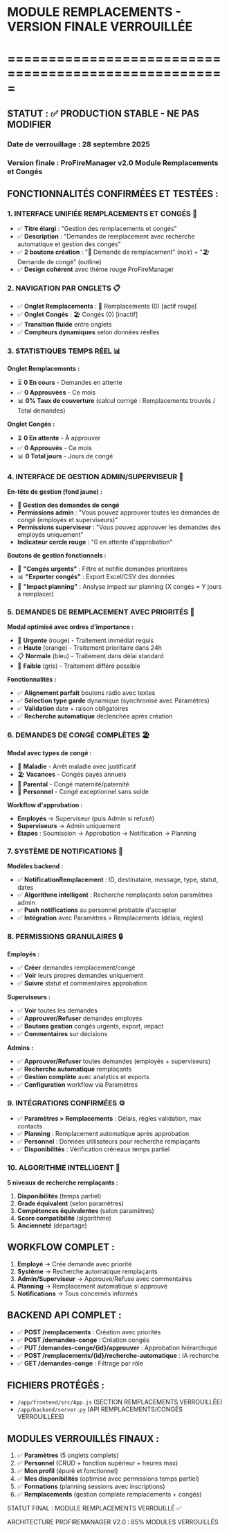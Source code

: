 # MODULE REMPLACEMENTS - VERSION FINALE VERROUILLÉE
# =====================================================

## STATUT : ✅ PRODUCTION STABLE - NE PAS MODIFIER

### Date de verrouillage : 28 septembre 2025
### Version finale : ProFireManager v2.0 Module Remplacements et Congés

## FONCTIONNALITÉS CONFIRMÉES ET TESTÉES :

### 1. INTERFACE UNIFIÉE REMPLACEMENTS ET CONGÉS 🔄
- ✅ **Titre élargi** : "Gestion des remplacements et congés"
- ✅ **Description** : "Demandes de remplacement avec recherche automatique et gestion des congés"
- ✅ **2 boutons création** : "🔄 Demande de remplacement" (noir) + "🏖️ Demande de congé" (outline)
- ✅ **Design cohérent** avec thème rouge ProFireManager

### 2. NAVIGATION PAR ONGLETS 📋
- ✅ **Onglet Remplacements** : 🔄 Remplacements (0) [actif rouge]
- ✅ **Onglet Congés** : 🏖️ Congés (0) [inactif]
- ✅ **Transition fluide** entre onglets
- ✅ **Compteurs dynamiques** selon données réelles

### 3. STATISTIQUES TEMPS RÉEL 📊
**Onglet Remplacements :**
- ⏳ **0 En cours** - Demandes en attente
- ✅ **0 Approuvées** - Ce mois
- 📊 **0% Taux de couverture** (calcul corrigé : Remplacements trouvés / Total demandes)

**Onglet Congés :**
- ⏳ **0 En attente** - À approuver
- ✅ **0 Approuvés** - Ce mois
- 📊 **0 Total jours** - Jours de congé

### 4. INTERFACE DE GESTION ADMIN/SUPERVISEUR 👑
**En-tête de gestion (fond jaune) :**
- **👑 Gestion des demandes de congé**
- **Permissions admin** : "Vous pouvez approuver toutes les demandes de congé (employés et superviseurs)"
- **Permissions superviseur** : "Vous pouvez approuver les demandes des employés uniquement"
- **Indicateur cercle rouge** : "0 en attente d'approbation"

**Boutons de gestion fonctionnels :**
- 🚨 **"Congés urgents"** : Filtre et notifie demandes prioritaires
- 📊 **"Exporter congés"** : Export Excel/CSV des données
- 📅 **"Impact planning"** : Analyse impact sur planning (X congés = Y jours à remplacer)

### 5. DEMANDES DE REMPLACEMENT AVEC PRIORITÉS 🔄
**Modal optimisé avec ordres d'importance :**
- 🚨 **Urgente** (rouge) - Traitement immédiat requis
- 🔥 **Haute** (orange) - Traitement prioritaire dans 24h
- 📋 **Normale** (bleu) - Traitement dans délai standard
- 📝 **Faible** (gris) - Traitement différé possible

**Fonctionnalités :**
- ✅ **Alignement parfait** boutons radio avec textes
- ✅ **Sélection type garde** dynamique (synchronisé avec Paramètres)
- ✅ **Validation** date + raison obligatoires
- ✅ **Recherche automatique** déclenchée après création

### 6. DEMANDES DE CONGÉ COMPLÈTES 🏖️
**Modal avec types de congé :**
- 🏥 **Maladie** - Arrêt maladie avec justificatif
- 🏖️ **Vacances** - Congés payés annuels
- 👶 **Parental** - Congé maternité/paternité
- 👤 **Personnel** - Congé exceptionnel sans solde

**Workflow d'approbation :**
- **Employés** → Superviseur (puis Admin si refusé)
- **Superviseurs** → Admin uniquement
- **Étapes** : Soumission → Approbation → Notification → Planning

### 7. SYSTÈME DE NOTIFICATIONS 📱
**Modèles backend :**
- ✅ **NotificationRemplacement** : ID, destinataire, message, type, statut, dates
- ✅ **Algorithme intelligent** : Recherche remplaçants selon paramètres admin
- ✅ **Push notifications** au personnel probable d'accepter
- ✅ **Intégration** avec Paramètres > Remplacements (délais, règles)

### 8. PERMISSIONS GRANULAIRES 🔒
**Employés :**
- ✅ **Créer** demandes remplacement/congé
- ✅ **Voir** leurs propres demandes uniquement
- ✅ **Suivre** statut et commentaires approbation

**Superviseurs :**
- ✅ **Voir** toutes les demandes
- ✅ **Approuver/Refuser** demandes employés
- ✅ **Boutons gestion** congés urgents, export, impact
- ✅ **Commentaires** sur décisions

**Admins :**
- ✅ **Approuver/Refuser** toutes demandes (employés + superviseurs)
- ✅ **Recherche automatique** remplaçants
- ✅ **Gestion complète** avec analytics et exports
- ✅ **Configuration** workflow via Paramètres

### 9. INTÉGRATIONS CONFIRMÉES ⚙️
- ✅ **Paramètres > Remplacements** : Délais, règles validation, max contacts
- ✅ **Planning** : Remplacement automatique après approbation
- ✅ **Personnel** : Données utilisateurs pour recherche remplaçants
- ✅ **Disponibilités** : Vérification créneaux temps partiel

### 10. ALGORITHME INTELLIGENT 🤖
**5 niveaux de recherche remplaçants :**
1. **Disponibilités** (temps partiel)
2. **Grade équivalent** (selon paramètres)
3. **Compétences équivalentes** (selon paramètres)
4. **Score compatibilité** (algorithme)
5. **Ancienneté** (départage)

## WORKFLOW COMPLET :
1. **Employé** → Crée demande avec priorité
2. **Système** → Recherche automatique remplaçants
3. **Admin/Superviseur** → Approuve/Refuse avec commentaires
4. **Planning** → Remplacement automatique si approuvé
5. **Notifications** → Tous concernés informés

## BACKEND API COMPLET :
- ✅ **POST /remplacements** : Création avec priorités
- ✅ **POST /demandes-conge** : Création congés
- ✅ **PUT /demandes-conge/{id}/approuver** : Approbation hiérarchique
- ✅ **POST /remplacements/{id}/recherche-automatique** : IA recherche
- ✅ **GET /demandes-conge** : Filtrage par rôle

## FICHIERS PROTÉGÉS :
- `/app/frontend/src/App.js` (SECTION REMPLACEMENTS VERROUILLÉE)
- `/app/backend/server.py` (API REMPLACEMENTS/CONGÉS VERROUILLÉES)

## MODULES VERROUILLÉS FINAUX :
1. ✅ **Paramètres** (5 onglets complets)
2. ✅ **Personnel** (CRUD + fonction supérieur + heures max)
3. ✅ **Mon profil** (épuré et fonctionnel)
4. ✅ **Mes disponibilités** (optimisé avec permissions temps partiel)
5. ✅ **Formations** (planning sessions avec inscriptions)
6. ✅ **Remplacements** (gestion complète remplacements + congés)

STATUT FINAL : MODULE REMPLACEMENTS VERROUILLÉ ✅

ARCHITECTURE PROFIREMANAGER V2.0 : 85% MODULES VERROUILLÉS